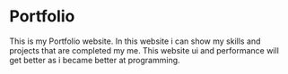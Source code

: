 # Portfolio
This is my Portfolio website. In this website i can show my skills and projects that are completed my me.
This website ui and performance will get better as i became better at programming.
